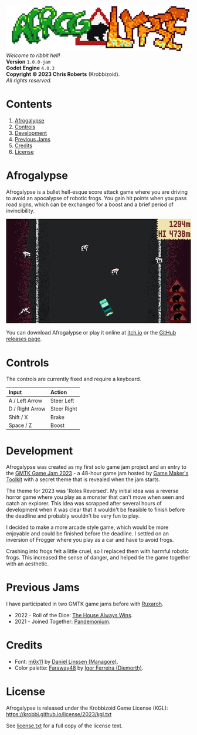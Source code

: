 ![Afrogalypse logo.](etc/logos/logo_512x128.png)  
_Welcome to ribbit hell!_  
__Version__ `1.0.0-jam`  
__Godot Engine__ `4.0.3`  
__Copyright &copy; 2023 Chris Roberts__ (Krobbizoid).  
_All rights reserved._

# Contents
1. [Afrogalypse](#afrogalypse)
2. [Controls](#controls)
3. [Development](#development)
4. [Previous Jams](#previous-jams)
5. [Credits](#credits)
6. [License](#license)

# Afrogalypse
Afrogalypse is a bullet hell-esque score attack game where you are driving to
avoid an apocalypse of robotic frogs. You gain hit points when you pass road
signs, which can be exchanged for a boost and a brief period of invincibility.

[![Afrogalypse gameplay.](etc/screenshots/screenshot_gameplay.png)](
   https://krobbizoid.itch.io/afrogalypse)

You can download Afrogalypse or play it online at
[itch.io](https://krobbizoid.itch.io/afrogalypse) or the
[GitHub releases page](https://github.com/krobbi/afrogalypse/releases).

# Controls
The controls are currently fixed and require a keyboard.

| Input           | Action      |
| :-------------- | :---------- |
| A / Left Arrow  | Steer Left  |
| D / Right Arrow | Steer Right |
| Shift / X       | Brake       |
| Space / Z       | Boost       |

# Development
Afrogalypse was created as my first solo game jam project and an entry to the
[GMTK Game Jam 2023](https://itch.io/jam/gmtk-2023) - a 48-hour game jam hosted
by [Game Maker's Toolkit](https://www.youtube.com/@GMTK) with a secret theme
that is revealed when the jam starts.

The theme for 2023 was 'Roles Reversed'. My initial idea was a reverse horror
game where you play as a monster that can't move when seen and catch an
explorer. This idea was scrapped after several hours of development when it was
clear that it wouldn't be feasible to finish before the deadline and probably
wouldn't be very fun to play.

I decided to make a more arcade style game, which would be more enjoyable and
could be finished before the deadline. I settled on an inversion of Frogger
where you play as a car and have to avoid frogs.

Crashing into frogs felt a little cruel, so I replaced them with harmful
robotic frogs. This increased the sense of danger, and helped tie the game
together with an aesthetic.

# Previous Jams
I have participated in two GMTK game jams before with
[Ruxaroh](https://github.com/ruxaroh).

* 2022 - Roll of the Dice:
[The House Always Wins](https://github.com/krobbi/gmtk-2022).
* 2021 - Joined Together:
[Pandemonium](https://ruxaroh.itch.io/pandemonium).

# Credits
* Font: [m6x11](https://managore.itch.io/m6x11) by
[Daniel Linssen (Managore)](https://twitter.com/managore).
* Color palette: [Faraway48](https://lospec.com/palette-list/faraway48) by
[Igor Ferreira (Diemorth)](https://twitter.com/diemorth).

# License
Afrogalypse is released under the Krobbizoid Game License (KGL):  
https://krobbi.github.io/license/2023/kgl.txt

See [license.txt](license.txt) for a full copy of the license text.
